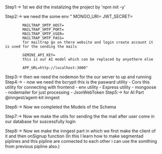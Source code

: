 Step1:-> 1st we did the instalizing the project by 'npm init -y'

Step2:->  we need the some env "
            MONGO_URI=
            JWT_SECRET=
            
            MAILTRAP_SMTP_HOST=
            MAILTRAP_SMTP_PORT=
            MAILTRAP_SMTP_USER=
            MAILTRAP_SMTP_PASS=
            for mailtrap go on there website and login create account it is used for the sending the mails

            GEMINI_API_KEY=
            this is our AI model which can be replaced by anyothere else

            APP_URL=http://localhost:3000"

Step3:->  then we need the nodemon for the our server to up and running
Step4:-> - now we need the bcrypit this is the pasward utility 
        - Cors this utility for connecting with frontend
        - env utility
        - Express utility
        - mongoose
        - nodemailer for just processing
        - JsonWebToken
Step5:-> for AI Part
        @inngest/agent-kit
        inngest

Step6:-> Now we completed the Models of the Schema

Step7:-> Now we make the utils for sending the the mail after user come in our database for suscessfully login

Step8:-> Now we make the inngest part in which we first make the client of it and then onSignup function (In this I learn how to make segmentad piplines and this pipline are connected to each other i can use the somthing from previous pipline also.)